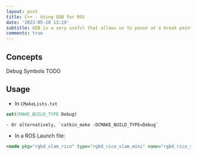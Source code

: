 ```yaml
---
layout: post
title: C++ - Using GDB for ROS
date: '2023-05-20 13:19'
subtitle: GDB is a very useful that allows us to pause at a break point or failure and inspect.
comments: true
---
```


## Concepts

Debug Symbols TODO

## Usage

- In `CMakeLists.txt`

```cmake
set(CMAKE_BUILD_TYPE Debug)
```
    - Or alternatively, `catkin_make -DCMAKE_BUILD_TYPE=Debug`

- In a ROS Launch file:

```xml
<node pkg="rgbd_slam_rico" type="rgbd_rico_slam_mini" name="rgbd_rico_slam_mini" output="screen" launch-prefix="gdb -ex run --args"/>
```
